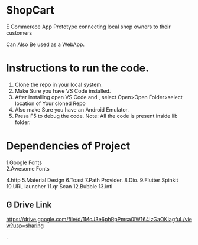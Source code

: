 # ShopCart

E Commerece App Prototype connecting local shop owners to their customers

Can Also Be used as a WebApp.

# Instructions to run the code.
1. Clone the repo in your local system.
2. Make Sure you have VS Code installed.
3. After installing open VS Code and , select Open>Open Folder>select location of Your cloned Repo
4. Also make Sure you have an Android Emulator.
5. Presa F5 to debug the code.
Note: All the code is present inside lib folder.

# Dependencies of Project

1.Google Fonts  
2.Awesome Fonts 

4.http
5.Material Design 
6.Toast 
7.Path Provider.
8.Dio.
9.Flutter Spinkit 
10.URL launcher
11.qr Scan 
12.Bubble
13.intl



## G Drive Link
https://drive.google.com/file/d/1McJ3e6phRpPmsa0lW164IzGaOKIagfuL/view?usp=sharing



.
